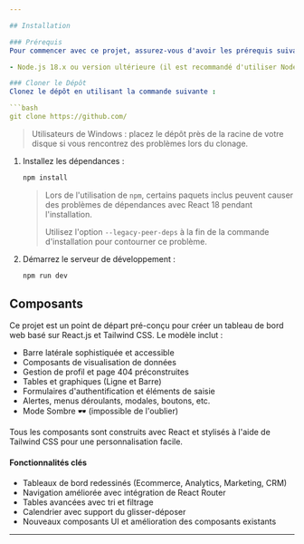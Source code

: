 ```yaml
---

## Installation

### Prérequis
Pour commencer avec ce projet, assurez-vous d'avoir les prérequis suivants installés et configurés :

- Node.js 18.x ou version ultérieure (il est recommandé d'utiliser Node.js 20.x ou version ultérieure)

### Cloner le Dépôt
Clonez le dépôt en utilisant la commande suivante :

```bash
git clone https://github.com/
```

> Utilisateurs de Windows : placez le dépôt près de la racine de votre disque si vous rencontrez des problèmes lors du clonage.

1. Installez les dépendances :
    ```bash
    npm install
    ```
    > Lors de l'utilisation de `npm`, certains paquets inclus peuvent causer des problèmes de dépendances avec React 18 pendant l'installation.
    >
    > Utilisez l'option `--legacy-peer-deps` à la fin de la commande d'installation pour contourner ce problème.

2. Démarrez le serveur de développement :
    ```bash
    npm run dev
    ```

## Composants

Ce projet est un point de départ pré-conçu pour créer un tableau de bord web basé sur React.js et Tailwind CSS. Le modèle inclut :

- Barre latérale sophistiquée et accessible
- Composants de visualisation de données
- Gestion de profil et page 404 préconstruites
- Tables et graphiques (Ligne et Barre)
- Formulaires d'authentification et éléments de saisie
- Alertes, menus déroulants, modales, boutons, etc.
- Mode Sombre 🕶️ (impossible de l'oublier)

Tous les composants sont construits avec React et stylisés à l'aide de Tailwind CSS pour une personnalisation facile.

#### Fonctionnalités clés
- Tableaux de bord redessinés (Ecommerce, Analytics, Marketing, CRM)
- Navigation améliorée avec intégration de React Router
- Tables avancées avec tri et filtrage
- Calendrier avec support du glisser-déposer
- Nouveaux composants UI et amélioration des composants existants
---
```

